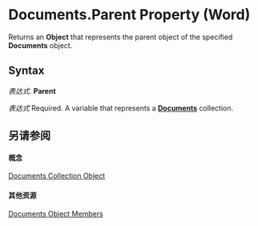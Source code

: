 
# Documents.Parent Property (Word)

Returns an  **Object** that represents the parent object of the specified **Documents** object.


## Syntax

 _表达式_. **Parent**

 _表达式_ Required. A variable that represents a **[Documents](fc4ac973-19c1-703a-5538-f4426b8b7564.md)** collection.


## 另请参阅


#### 概念


[Documents Collection Object](fc4ac973-19c1-703a-5538-f4426b8b7564.md)
#### 其他资源


[Documents Object Members](http://msdn.microsoft.com/library/939decec-9b3c-92fc-796c-2eeb9c2165ce%28Office.15%29.aspx)